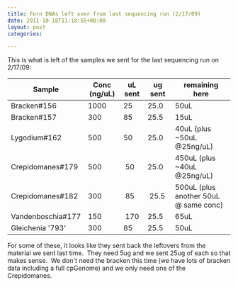 ```yaml
---
title: Fern DNAs left over from last sequencing run (2/17/09)
date: 2011-10-18T11:18:55+00:00
layout: post
categories:

---
```

This is what is left of the samples we sent for the last sequencing run on 2/17/09:

| Sample | Conc (ng/uL) | uL sent | ug sent | remaining here |
| ------ | ------------ | ------- | ------- | -------------- |
| Bracken#156 | 1000 | 25 | 25.0 | 50uL |
| Bracken#157 | 300 | 85 | 25.5 | 15uL |
| Lygodium#162 | 500 | 50 | 25.0 | 40uL (plus ~50uL @25ng/uL) |
| Crepidomanes#179 | 500 | 50 | 25.0 | 450uL (plus ~40uL @25ng/uL) |
| Crepidomanes#182 | 300 | 85 | 25.5 | 500uL (plus another 50uL @ same conc) |
| Vandenboschia#177 | 150 | 170 | 25.5 | 65uL |
| Gleichenia '793' | 300 | 85 | 25.5 | 50uL |

For some of these, it looks like they sent back the leftovers from the material we sent last time.  They need 5ug and we sent 25ug of each so that makes sense.  We don't need the bracken this time (we have lots of bracken data including a full cpGenome) and we only need one of the Crepidomanes.
